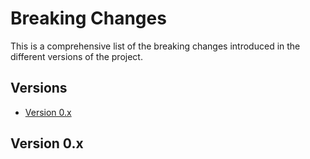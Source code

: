 # Breaking Changes

This is a comprehensive list of the breaking changes introduced in the different versions of the project.


## Versions
- [Version 0.x](#version-0x)


## Version 0.x

